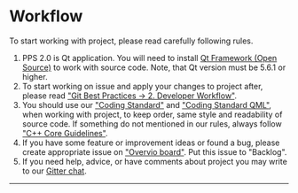 # Workflow
  To start working with project, please read carefully following rules.
  1.  PPS 2.0 is Qt application. You will need to install [Qt Framework (Open Source)](https://www.qt.io/download-open-source/) to work with source code. Note, that Qt version must be 5.6.1 or higher.
  2.  To start working on issue and apply your changes to project after, please read ["Git Best Practices -> 2. Developer Workflow"](https://alexchmykhalo.gitbooks.io/pllug-presentation-system-2-documents-and-specifi/content/doc/workflow/git_best_practices.html).
  3.  You should use our ["Coding Standard"](https://alexchmykhalo.gitbooks.io/pllug-presentation-system-2-documents-and-specifi/content/doc/workflow/coding_standard.html) and ["Coding Standard QML"](https://alexchmykhalo.gitbooks.io/pllug-presentation-system-2-documents-and-specifi/content/doc/workflow/coding_standard_qml.html), when working with project, to keep order, same style and readability of source code. If something do not mentioned in our rules, always follow ["C++ Core Guidelines"](https://github.com/isocpp/CppCoreGuidelines/blob/master/CppCoreGuidelines.md).
  4.  If you have some feature or improvement ideas or found a bug, please create appropriate issue on ["Overvio board"](https://overv.io/PLLUG/pllug-presentation-system-2/board/). Put this issue to "Backlog".
  5.  If you need help, advice, or have comments about project you may write to our [Gitter chat](https://gitter.im/PLLUG/pllug-presentation-system-2?utm_source=badge&utm_medium=badge&utm_campaign=pr-badge&utm_content=badge).
    
  ***  
    

  

